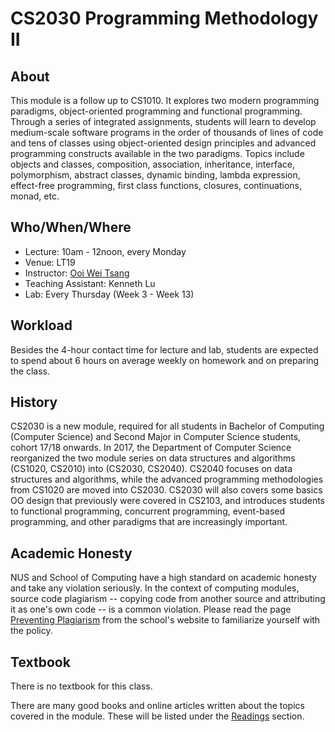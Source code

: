# CS2030 Programming Methodology II

## About
This module is a follow up to CS1010.  It explores two modern programming paradigms, object-oriented programming and functional programming.  Through a series of integrated assignments, students will learn to develop medium-scale software programs in the order of thousands of lines of code and tens of classes using object-oriented design principles and advanced programming constructs available in the two paradigms.  Topics include objects and classes, composition, association, inheritance, interface, polymorphism, abstract classes, dynamic binding, lambda expression, effect-free programming, first class functions, closures, continuations, monad, etc.  

## Who/When/Where

* Lecture: 10am - 12noon, every Monday
* Venue: LT19
* Instructor: [Ooi Wei Tsang](http://www.comp.nus.edu.sg/~ooiwt)
* Teaching Assistant: Kenneth Lu
* Lab: Every Thursday (Week 3 - Week 13)

## Workload

Besides the 4-hour contact time for lecture and lab, students are expected to spend about 6 hours on average weekly on homework and on preparing the class.

## History

CS2030 is a new module, required for all students in Bachelor of Computing (Computer Science) and Second Major in Computer Science students, cohort 17/18 onwards.  In 2017, the Department of Computer Science reorganized the two module series on data structures and algorithms (CS1020, CS2010) into (CS2030, CS2040).  CS2040 focuses on data structures and algorithms, while the advanced programming methodologies from CS1020 are moved into CS2030.  CS2030 will also covers some basics OO design that previously were covered in CS2103, and introduces students to functional programming, concurrent programming, event-based programming, and other paradigms that are increasingly important.

## Academic Honesty

NUS and School of Computing have a high standard on academic honesty and take any violation seriously.  In the context of computing modules, source code plagiarism -- copying code from another source and attributing it as one's own code -- is a common violation.   Please read the page [Preventing Plagiarism](http://www.comp.nus.edu.sg/cug/plagiarism) from the school's website to familiarize yourself with the policy.

## Textbook

There is no textbook for this class.

There are many good books and online articles written about the topics covered in the module.  These will be listed under the [Readings](readings.md) section.
